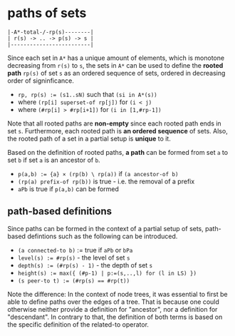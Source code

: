 
<!-- ======================================================================= -->
# paths of sets

```
|-A*-total-/-rp(s)--------|
| r(s) -> .. -> p(s) -> s |
|-------------------------|
```

Since each set in `A*` has a unique amount of elements, which is monotone
decreasing from `r(s)` to `s`, the sets in `A*` can be used to define the
**rooted path** `rp(s)` of set `s` as an ordered sequence of sets, ordered
in decreasing order of signinficance.

* `rp, rp(s) := (s1..sN)` such that `(si in A*(s))`
* where `(rp[i] superset-of rp[j])` for `(i < j)`
* where `(#rp[i] > #rp[i+1])` for `(i in [1,#rp-1])`

Note that all rooted paths are **non-empty** since each rooted path ends in
set `s`. Furthermore, each rooted path is **an ordered sequence** of sets.
Also, the rooted path of a set in a partial setup is **unique** to it.

Based on the definition of rooted paths, **a path** can be formed from set
`a` to set `b` if set `a` is an ancestor of `b`.

* `p(a,b) := {a} × (rp(b) \ rp(a))` if `(a ancestor-of b)`
* `(rp(a) prefix-of rp(b))` is true - i.e. the removal of a prefix
* `aPb` is true if `p(a,b)` can be formed

<!-- ======================================================================= -->
## path-based definitions

Since paths can be formed in the context of a partial setup of sets,
path-based defintions such as the following can be introduced.

* `(a connected-to b)` := true if `aPb` or `bPa`
* `level(s) := #rp(s)` - the level of set `s`
* `depth(s) := (#rp(s) - 1)` - the depth of set `s`
* `height(s) := max({ (#p-1) | p:=(s,..,l) for (l in LS) })`
* `(s peer-to t) := (#rp(s) == #rp(t))`

Note the difference: In the context of node trees, it was essential to first
be able to define paths over the edges of a tree. That is because one could
otherwise neither provide a definition for "ancestor", nor a definition for
"descendant". In contrary to that, the definition of both terms is based on
the specific definition of the related-to operator.
